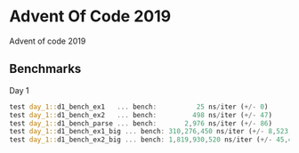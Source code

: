 # Advent Of Code 2019

Advent of code 2019


## Benchmarks

Day 1
```rust
test day_1::d1_bench_ex1   ... bench:          25 ns/iter (+/- 0)
test day_1::d1_bench_ex2   ... bench:         498 ns/iter (+/- 47)
test day_1::d1_bench_parse ... bench:       2,976 ns/iter (+/- 86)
test day_1::d1_bench_ex1_big ... bench: 310,276,450 ns/iter (+/- 8,523,178)
test day_1::d1_bench_ex2_big ... bench: 1,819,930,520 ns/iter (+/- 45,401,043)
```